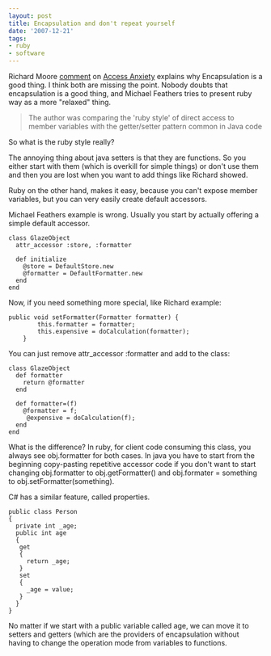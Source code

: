 ```yaml
---
layout: post
title: Encapsulation and don't repeat yourself
date: '2007-12-21'
tags:
- ruby
- software
---
```


Richard Moore [comment][1] on [Access Anxiety][2] explains why Encapsulation is a good thing. I think both are missing the point. Nobody doubts that encapsulation is a good thing, and Michael Feathers tries to present ruby way as a more "relaxed" thing.

> The author was comparing the 'ruby style' of direct access to member variables with the getter/setter pattern common in Java code

So what is the ruby style really?

The annoying thing about java setters is that they are functions. So you either start with them (which is overkill for simple things) or don't use them and then you are lost when you want to add things like Richard showed.

Ruby on the other hand, makes it easy, because you can't expose member variables, but you can very easily create default accessors.

Michael Feathers example is wrong. Usually you start by actually offering a simple default accessor.

```
class GlazeObject
  attr_accessor :store, :formatter

  def initialize
    @store = DefaultStore.new
    @formatter = DefaultFormatter.new
  end
end
```

Now, if you need something more special, like Richard example:

```
public void setFormatter(Formatter formatter) {
        this.formatter = formatter;
        this.expensive = doCalculation(formatter);
    }
```

You can just remove attr\_accessor :formatter and add to the class:

```
class GlazeObject
  def formatter
    return @formatter
  end

  def formatter=(f)
    @formatter = f;
     @expensive = doCalculation(f);
  end
end
```

What is the difference? In ruby, for client code consuming this class, you always see obj.formatter for both cases. In java you have to start from the beginning copy-pasting repetitive accessor code if you don't want to start changing obj.formatter to obj.getFormatter() and obj.formater = something to obj.setFormatter(something).

C# has a similar feature, called properties.

```
public class Person
{
  private int _age;
  public int age
  {
   get
   {
     return _age;
   }
   set
   {
     _age = value;
   }
  }
}
```

No matter if we start with a public variable called age, we can move it to setters and getters (which are the providers of encapsulation without having to change the operation mode from variables to functions.

[1]: http://www.kdedevelopers.org/node/3163  
 [2]: http://beautifulcode.oreillynet.com/2007/12/access_anxiety.php

